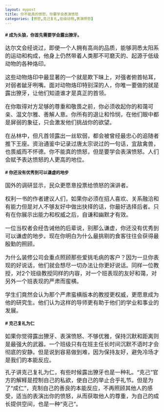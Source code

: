 ```yaml
---
layout: mypost
title: 你不能真的愤怒，你要学会表演愤怒
categories: [愤怒,克己复礼,低级动物,表演愤怒]
---
```



#### # 成为头狼，你首先需要学会露出獠牙。

<font size="4">达尔文会经说过，即使一个人拥有高尚的品质，能够洞悉太阳系的运动和构成，他身上仍然带着人类那不可磨灭的、起源于低级动物的各种烙印。

这些动物烙印中最显著的一个就是欺下昧上，对强者俯首帖耳，对弱者龇牙咧嘴。面对动物烙印特别深的人，你唯一要做的就是露出獠牙，让他们知道谁才是真正的首领。

在你取得对方足够的尊重和敬畏之前，你必须收起你的和蔼可亲、温文尔雅、善解人意。你所有的退让和怜悯，在他们眼中都是屏弱的象征，只会激发他们挑战你的欲望。

在丛林中，但凡首领露出一丝软弱，都会被曾经最忠心的追随者推下王座。资治通鉴中记录过唐太宗说过的一句话，宜敌禽兽，也畏威而不怀德。你不能真的愤怒，但是要学会表演愤怒。人们会赋予表达愤怒的人更高的地位。
  </font>

#### # 你还没有优秀到可以谦虚的地步
<font size="4">国外的调研显示，民众更愿意投票给愤怒的演讲者。

权利一书的作者建议人们，如果你必须在招人喜欢、关系融洽和有能力但是对人不够友好中做出抉择的话，你最好选择后者。只有在你展示出能力和权威之后，自谦和幽默才有效。

一位当权者会经告诫他的后辈说，别那么谦虚，你还没有优秀到可以谦虚的地步。现在你明白为什么最挑剔的食客往往会获得最殷勤的照顾。

为什么装修公司会重点照顾那些爱挑毛病的客户？因为一旦你表现的好说话，他们就会想尽一切办法让你更好说话。同样一位教授，对2个班级教授同样的内容，对一个班表现的友好和蔼，对另外一个班表现的严肃而蛮横。

学生们竟然会认为那个严肃蛮横版本的教授更权威，更愿意成为他的研究生。他们认为这样的导师更有助于他们的学业和事业的发展。
  </font>

#### # 克己复礼为仁

<font size="4">如果你觉得露出獠牙、表演愤怒、不够优雅，保持沉默和距离则是最强大的武器。一个班级只有在班主任长时间沉默不语时才会彻底的安静。但是说到容易做到难，因为保持友好，避免冷场才是我们的本能反应。

孔子讲克己复礼为仁，有些时候露出獠牙也是一种礼。“克己”官方的解释是控制自己的私欲，使自己的举止合乎礼节。但是为了“成仁”，克制自己的善良的本能反应，不再照顾其他人的感受，适当的表演出你的愤怒，从而获取他人的尊重，为自己的成长提供空间，也是一种“克己”。
</font>
